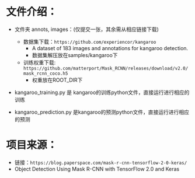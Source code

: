 # 文件介绍：
* 文件夹 annots, images：(仅提交一张，其余需从相应链接下载)
  * 数据集下载：`https://github.com/experiencor/kangaroo`
    * A dataset of 183 images and annotations for kangaroo detection.
    * 数据集解压放在samples/kangaroo下
  * 训练权重下载: `https://github.com/matterport/Mask_RCNN/releases/download/v2.0/mask_rcnn_coco.h5`
    * 权重放在ROOT_DIR下

* kangaroo_training.py 是 kangaroo的训练python文件，直接运行进行相应的训练
* kangaroo_prediction.py 是kangaroo的预测python文件，直接运行进行相应的预测

# 项目来源：
* 链接：`https://blog.paperspace.com/mask-r-cnn-tensorflow-2-0-keras/`
* Object Detection Using Mask R-CNN with TensorFlow 2.0 and Keras
